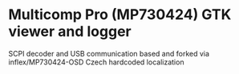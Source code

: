 # Multicomp Pro (MP730424) GTK viewer and logger
SCPI decoder and USB communication based and forked via inflex/MP730424-OSD
Czech hardcoded localization
